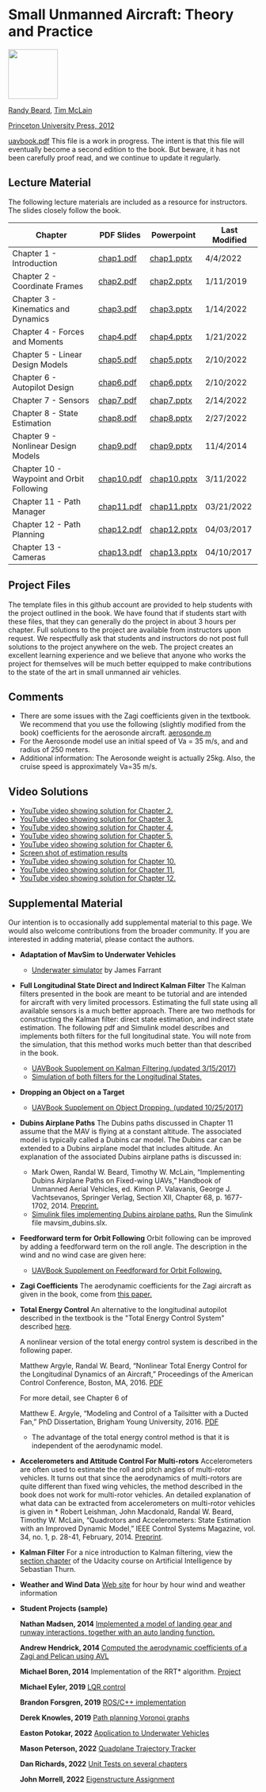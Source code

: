 # Small Unmanned Aircraft: Theory and Practice

<img src="./bookcover.jpg" width="100" />

[Randy Beard](https://ece.byu.edu/directory/randy-beard), 
[Tim McLain](http://me.byu.edu/faculty/timmclain)

[Princeton University Press, 2012](http://press.princeton.edu/titles/9632.html)

[uavbook.pdf](https://drive.google.com/file/d/19xEFoIhGGz5ftc8r89Z6pHlUZHI3bPE4/view?usp=sharing)
  This file is a work in progress.  The intent is that this file will eventually become a second edition to the book.  But beware, it has not been carefully proof read, and we continue to update it regularly.

## Lecture Material

The following lecture materials are included as a resource for instructors.  The slides closely follow the book.

| Chapter | PDF Slides | Powerpoint | Last Modified |
|---------|------------|------------|----------|
| Chapter 1 - Introduction | [chap1.pdf](https://drive.google.com/file/d/1BgkuPdWmuBEjq4wjoKsQt478QV647QF1/view?usp=sharing) | [chap1.pptx](https://docs.google.com/presentation/d/1069hP_fnDPJ7n0Yn9XWzCKAQD9GAdNtp/edit?usp=sharing&ouid=115325376918178448854&rtpof=true&sd=true) | 4/4/2022  |
| Chapter 2 - Coordinate Frames | [chap2.pdf](https://drive.google.com/file/d/1BhIit4UtQw8ZNq0OuVPiBfhZjbGl2vAM/view?usp=sharing) | [chap2.pptx](https://docs.google.com/presentation/d/1BNcvtAA3_X0Et8xZiMOweiBR8-C3c6Ze/edit?usp=sharing&ouid=115325376918178448854&rtpof=true&sd=true) | 1/11/2019  |
| Chapter 3 - Kinematics and Dynamics | [chap3.pdf](https://drive.google.com/file/d/1BOwGqoJ2WjiIUYDA8p77TGwV-Ttrd4hc/view?usp=sharing) | [chap3.pptx](https://docs.google.com/presentation/d/1BQsToiKlEMoJvgGMwaeCR74O0-SWdaxs/edit?usp=sharing&ouid=115325376918178448854&rtpof=true&sd=true) | 1/14/2022 |
| Chapter 4 - Forces and Moments | [chap4.pdf](https://drive.google.com/file/d/1BjJuj8QLWV9E1FX6sHVHXIGaIizUaAJ5/view?usp=sharing) | [chap4.pptx](https://docs.google.com/presentation/d/1BQUoSlMYmB1Ni-PPFfyMbsSvPC_z26av/edit?usp=sharing&ouid=115325376918178448854&rtpof=true&sd=true)  | 1/21/2022 |
| Chapter 5 - Linear Design Models | [chap5.pdf](https://drive.google.com/file/d/1BRS8PaOMrFdotGgb7oXOZloANh3fzUAo/view?usp=sharing) | [chap5.pptx](https://docs.google.com/presentation/d/1BfpnwWnK5A31pZdNu3rZ48Nu3AefLnfk/edit?usp=sharing&ouid=115325376918178448854&rtpof=true&sd=true)  | 2/10/2022 |
| Chapter 6 - Autopilot Design | [chap6.pdf](https://drive.google.com/file/d/1BfLD2KDyalXuANrA14RC29EWIw3xF4fU/view?usp=sharing) | [chap6.pptx](https://docs.google.com/presentation/d/1BPBHWl0PiHGs43uYlk_qiRLSvKXZrx9G/edit?usp=sharing&ouid=115325376918178448854&rtpof=true&sd=true)  | 2/10/2022 |
| Chapter 7 - Sensors | [chap7.pdf](https://drive.google.com/file/d/1BMceIPDGzBda9w5R5LrNnouabS8lQ9s_/view?usp=sharing) | [chap7.pptx](https://docs.google.com/presentation/d/1BRVcewET8_s5urj7NmXIDZUsrej0kvDw/edit?usp=sharing&ouid=115325376918178448854&rtpof=true&sd=true)  | 2/14/2022 |
| Chapter 8 - State Estimation | [chap8.pdf](https://drive.google.com/file/d/1BSbH_F7KbP4tnSOwurSScwoVGsrTmHpg/view?usp=sharing) | [chap8.pptx](https://docs.google.com/presentation/d/1BSgBhzfr4RhCdZn-HX4v3pY1bCLp5YC0/edit?usp=sharing&ouid=115325376918178448854&rtpof=true&sd=true)  | 2/27/2022 |
| Chapter 9 - Nonlinear Design Models | [chap9.pdf](https://drive.google.com/file/d/1BelIP25e4QFLps4Rr49jyzP1maox328C/view?usp=sharing) | [chap9.pptx](https://docs.google.com/presentation/d/1BiQW_uHnIt9JfBFo4hMPqclEEbza7HVL/edit?usp=sharing&ouid=115325376918178448854&rtpof=true&sd=true)  | 11/4/2014 |
| Chapter 10 - Waypoint and Orbit Following | [chap10.pdf](https://drive.google.com/file/d/1BLu3HMqT8-OW1ys-xyoZup_wtSX_v3bq/view?usp=sharing) | [chap10.pptx](https://docs.google.com/presentation/d/1-ZHy0ZFqL6NHSczAFKX2qdaY6gI8CPBF/edit?usp=sharing&ouid=115325376918178448854&rtpof=true&sd=true)  | 3/11/2022 |
| Chapter 11 - Path Manager | [chap11.pdf](https://drive.google.com/file/d/1BhtShrqNmy14c7k_R0Ayn-kW8IyZ1Jc3/view?usp=sharing) | [chap11.pptx](https://docs.google.com/presentation/d/1BUhwTIXyWRpKR8hPGnqNi7Z8tHGEC3pY/edit?usp=sharing&ouid=115325376918178448854&rtpof=true&sd=true)  | 03/21/2022 |
| Chapter 12 - Path Planning | [chap12.pdf](https://drive.google.com/open?id=1BYx4o9P_fJOLZX2myGs3UrlUqkvLZWEo&authuser=randy.beard%40gmail.com&usp=drive_fs) | [chap12.pptx](https://docs.google.com/presentation/d/1BaMLi2jQSZSfDlGhnDnIbq7AnoDtDMLv/edit?usp=sharing&ouid=115325376918178448854&rtpof=true&sd=true)  | 04/03/2017 |
| Chapter 13 - Cameras| [chap13.pdf](https://drive.google.com/file/d/1BZ2CogzLgJWudjRf7Mbldu7niqdTg9ss/view?usp=sharing) | [chap13.pptx](https://docs.google.com/presentation/d/1Bfw9UboxHPoOi0mAUc1srGIhUwQxW_fo/edit?usp=sharing&ouid=115325376918178448854&rtpof=true&sd=true)  | 04/10/2017 |

## Project Files 

The template files in this github account are provided to help students with the project outlined in the book.  We have found that if students start with these files, that they can generally do the project in about 3 hours per chapter.  Full solutions to the project are available from instructors upon request.  We respectfully ask that students and instructors do not post full solutions to the project anywhere on the web.  The project creates an excellent learning experience and we believe that anyone who works the project for themselves will be much better equipped to make contributions to the state of the art in small unmanned air vehicles. 

## Comments
* There are some issues with the Zagi coefficients given in the textbook.  We recommend that you use the following (slightly modified from the book) coefficients for the aerosonde aircraft. [aerosonde.m](project/aerosonde.zip)
* For the Aerosonde model use an initial speed of Va = 35 m/s, and and radius of 250 meters.
* Additional information: The Aerosonde weight is actually 25kg.  Also, the cruise speed is approximately Va=35 m/s.

## Video Solutions 
* [YouTube video showing solution for Chapter 2.](http://youtu.be/LgiHUznfP_4)
* [YouTube video showing solution for Chapter 3.](http://youtu.be/KCoRO-G-VPg)
* [YouTube video showing solution for Chapter 4.](http://youtu.be/jT5_ZDyNCTI)
* [YouTube video showing solution for Chapter 5.](http://youtu.be/cyLi8WAbOWs)
* [YouTube video showing solution for Chapter 6.](http://youtu.be/1CoF2rJHs4c)
* [Screen shot of estimation results](project/chap8_results.zip)
* [YouTube video showing solution for Chapter 10.](http://youtu.be/1NEssGinf_8)
* [YouTube video showing solution for Chapter 11.](http://youtu.be/aGAdjbtSoso)
* [YouTube video showing solution for Chapter 12.](http://youtu.be/bdYb45bpID4)

## Supplemental Material

Our intention is to occasionally add supplemental material to this page.  We would also welcome contributions from the broader community.  If you are interested in adding material, please contact the authors. 

* **Adaptation of MavSim to Underwater Vehicles**
    * [Underwater simulator](https://bitbucket.org/jfarrant/python_fixedwing_mavsim)
    by James Farrant 

* **Full Longitudinal State Direct and Indirect Kalman Filter**
The Kalman filters presented in the book are meant to be tutorial and are intended for aircraft with very limited processors.  Estimating the full state using all available sensors is a much better approach.  There are two methods for constructing the Kalman filter: direct state estimation, and indirect state estimation.  The following pdf and Simulink model describes and implements both filters for the full longitudinal state.  You will note from the simulation, that this method works much better than that described in the book.  
    * [UAVBook Supplement on Kalman Filtering.(updated 3/15/2017)](https://drive.google.com/file/d/1BykD4nuG7dsSfZqCPxO3Sx9zug8pLblt/view?usp=sharing) 
    * [Simulation of both filters for the Longitudinal States.](https://drive.google.com/file/d/1BxVKGlevI9ggi5BnS39tEGzBdzYbmboB/view?usp=sharing)

* **Dropping an Object on a Target**
    * [UAVBook Supplement on Object Dropping. (updated 10/25/2017)](https://drive.google.com/file/d/1Bp82Zcr4HBaqA-RObUA5uBVb0IWK651e/view?usp=sharing)

* **Dubins Airplane Paths**
    The Dubins paths discussed in Chapter 11 assume that the MAV is flying at a constant altitude.  The associated model is typically called a Dubins car model.  The Dubins car can be extended to a Dubins airplane model that includes altitude.  An explanation of the associated Dubins airplane paths is discussed in:
    * Mark Owen, Randal W. Beard, Timothy W. McLain, “Implementing Dubins Airplane Paths on Fixed-wing UAVs,” Handbook of Unmanned Aerial Vehicles, ed. Kimon P. Valavanis, George J. Vachtsevanos, Springer Verlag, Section XII, Chapter 68, p. 1677-1702, 2014. [Preprint.](https://drive.google.com/file/d/1BnRrIl1Kc7B674GPAv5yik1wrfCtStai/view?usp=sharing)
    * [Simulink files implementing Dubins airplane paths.](https://drive.google.com/file/d/1BzMnfsncxxOInVSVGpuugRqCjJBnSbmU/view?usp=sharing)  Run the Simulink file mavsim_dubins.slx.

* **Feedforward term for Orbit Following**
    Orbit following can be improved by adding a feedforward term on the roll angle.   The description in the wind and no wind case are given here:
    * [UAVBook Supplement on Feedforward for Orbit Following.](https://drive.google.com/file/d/1BsqTqIOWB1MreGTr2WjwCplAdMXZx00Z/view?usp=sharing)

* **Zagi Coefficients**
    The aerodynamic coefficients for the Zagi aircraft as given in the book, come from [this paper.](https://drive.google.com/file/d/1ByIODhuEInhebfH5-wlHbGHxyO3PA62H/view?usp=sharing)

* **Total Energy Control**
    An alternative to the longitudinal autopilot described in the textbook is the "Total Energy Control System" described [here](https://drive.google.com/file/d/1Bor3cVtHWZI0TN-gkThKBMWIAqOc5DBr/view?usp=sharing).
    
    A nonlinear version of the total energy control system is described in the following paper.
      
    Matthew Argyle, Randal W. Beard, “Nonlinear Total Energy Control for the Longitudinal Dynamics of an Aircraft,” Proceedings of the American Control Conference, Boston, MA, 2016. [PDF](https://drive.google.com/file/d/1ByPPrxSrBNcFMv35rYhIezPpBGP_h_ic/view?usp=sharing)
    
    For more detail, see Chapter 6 of 
    
    Matthew E. Argyle, “Modeling and Control of a Tailsitter with a Ducted Fan,” PhD Dissertation, Brigham Young University, 2016.  [PDF](https://drive.google.com/file/d/1BvHV0jO2BvOaUOhbPEWAEJXuH0SVActa/view?usp=sharing)
    * The advantage of the total energy control method is that it is independent of the aerodynamic model.

* **Accelerometers and Attitude Control For Multi-rotors**
    Accelerometers are often used to estimate the roll and pitch angles of multi-rotor vehicles.  It turns out that since the aerodynamics of multi-rotors are quite different than fixed wing vehicles, the method described in the book does not work for multi-rotor vehicles.  An detailed explanation of what data can be extracted from accelerometers on multi-rotor vehicles is given in 
      * Robert Leishman, John Macdonald, Randal W. Beard, Timothy W. McLain, “Quadrotors and Accelerometers: State Estimation with an Improved Dynamic Model,”  IEEE Control Systems Magazine, vol. 34, no. 1, p. 28-41, February, 2014. [Preprint](https://drive.google.com/file/d/1BnmrOpGfBuE_MIGxtByq6Z2kwcaklSrM/view?usp=sharing).

* **Kalman Filter**
    For a nice introduction to Kalman filtering, view the [section chapter](https://www.udacity.com/course/viewer#!/c-cs373/l-48723604) of the Udacity course on Artificial Intelligence by Sebastian Thurn.

* **Weather and Wind Data**
    [Web site](http://www.usairnet.com/cgi-bin/launch/code.cgi?Submit=Go&sta=KPVU&state=UT) for hour by hour wind and weather information

* **Student Projects (sample)**
    
    **Nathan Madsen, 2014** [Implemented a model of landing gear and runway interactions, together with an auto landing function.](https://drive.google.com/file/d/1BrYEfp4L_d04B5dN3vPePlo74pE9GzDT/view?usp=sharing)
    
    **Andrew Hendrick, 2014** [Computed the aerodynamic coefficients of a Zagi and  Pelican using AVL](https://drive.google.com/file/d/1BvIKYjPv6ZW9iafDMKswumowi2FW8CLz/view?usp=sharing)
    
    **Michael Boren, 2014** Implementation of the RRT* algorithm. [Project](https://drive.google.com/file/d/1Bq4HsfX3i6N6AED3UnU8ozhsMs2mUCcM/view?usp=sharing)
    
    **Michael Eyler, 2019** [LQR control](https://github.com/eyler94/EE674LQR.git)
    
    **Brandon Forsgren, 2019**  [ROS/C++ implementation](https://github.com/b4sgren/mav_simulator)
    
    **Derek Knowles, 2019** [Path planning Voronoi graphs](https://github.com/betaBison/EC-EN-674-Flight-Dynamics-Controls/tree/master/project)
    
    **Easton Potokar, 2022** [Application to Underwater Vehicles](https://github.com/contagon/AUVControl)
    
    **Mason Peterson, 2022** [Quadplane Trajectory Tracker](https://github.com/mbpeterson70/quadplane_project)
    
    **Dan Richards, 2022** [Unit Tests on several chapters](https://github.com/dcrich/MAV-Unit-Tests)
    
    **John Morrell, 2022** [Eigenstructure Assignment](https://github.com/Tarnarmour/FlightDynamics_Eigenstructure/blob/main/README.md)
    
    




